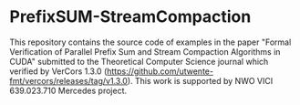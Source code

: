 # PrefixSUM-StreamCompaction

This repository contains the source code of examples in the paper "Formal Verification of Parallel Prefix Sum and Stream Compaction Algorithms in CUDA" submitted to the Theoretical Computer Science journal which verified by VerCors 1.3.0 (https://github.com/utwente-fmt/vercors/releases/tag/v1.3.0). This work is supported by NWO VICI 639.023.710 Mercedes project.
